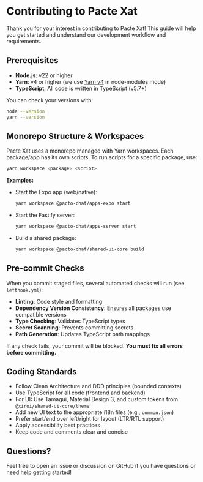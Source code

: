 # Contributing to Pacte Xat

Thank you for your interest in contributing to Pacte Xat! This guide will help you get started and understand our development workflow and requirements.

## Prerequisites

- **Node.js**: v22 or higher
- **Yarn**: v4 or higher (we use [Yarn v4](https://yarnpkg.com/) in node-modules mode)
- **TypeScript**: All code is written in TypeScript (v5.7+)

You can check your versions with:

```sh
node --version
yarn --version
```

## Monorepo Structure & Workspaces

Pacte Xat uses a monorepo managed with Yarn workspaces. Each package/app has its own scripts. To run scripts for a specific package, use:

```sh
yarn workspace <package> <script>
```

**Examples:**

- Start the Expo app (web/native):

  ```sh
  yarn workspace @pacto-chat/apps-expo start
  ```

- Start the Fastify server:

  ```sh
  yarn workspace @pacto-chat/apps-server start
  ```

- Build a shared package:

  ```sh
  yarn workspace @pacto-chat/shared-ui-core build
  ```

## Pre-commit Checks

When you commit staged files, several automated checks will run (see `lefthook.yml`):

- **Linting**: Code style and formatting
- **Dependency Version Consistency**: Ensures all packages use compatible versions
- **Type Checking**: Validates TypeScript types
- **Secret Scanning**: Prevents committing secrets
- **Path Generation**: Updates TypeScript path mappings

If any check fails, your commit will be blocked. **You must fix all errors before committing.**

## Coding Standards

- Follow Clean Architecture and DDD principles (bounded contexts)
- Use TypeScript for all code (frontend and backend)
- For UI: Use Tamagui, Material Design 3, and custom tokens from `@xiroi/shared-ui-core/theme`
- Add new UI text to the appropriate i18n files (e.g., `common.json`)
- Prefer start/end over left/right for layout (LTR/RTL support)
- Apply accessibility best practices
- Keep code and comments clear and concise

## Questions?

Feel free to open an issue or discussion on GitHub if you have questions or need help getting started!
